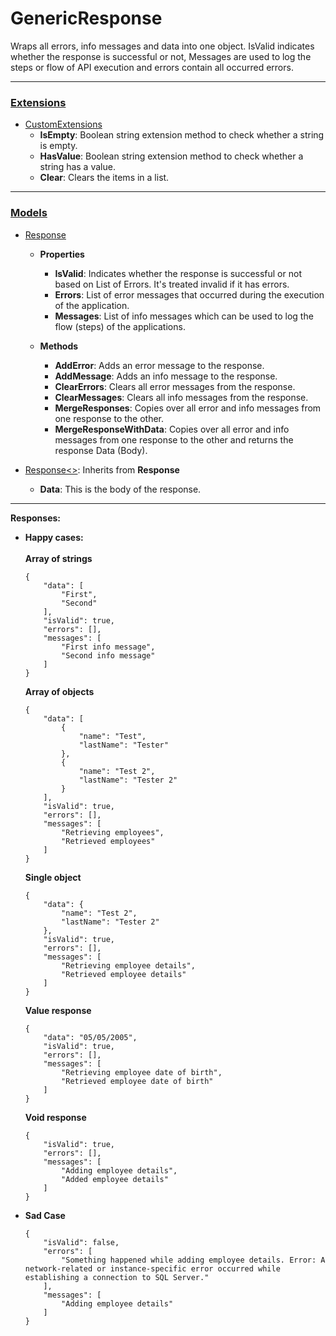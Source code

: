 # GenericResponse
Wraps all errors, info messages and data into one object. IsValid indicates whether the response is successful or not, Messages are used to log the steps or flow of API execution and errors contain all occurred errors.

---
### [Extensions](https://github.com/McebisiMK/GenericResponse/tree/main/Extensions)
- [CustomExtensions](https://github.com/McebisiMK/GenericResponse/blob/main/Extensions/CustomExtensions.cs)
    - **IsEmpty**: Boolean string extension method to check whether a string is empty.
    - **HasValue**: Boolean string extension method to check whether a string has a value.
    - **Clear**: Clears the items in a list. 

---
### [Models](https://github.com/McebisiMK/GenericResponse/tree/main/Models)
- [Response](https://github.com/McebisiMK/GenericResponse/blob/main/Models/Response.cs)
    - **Properties**
        - **IsValid**: Indicates whether the response is successful or not based on List of Errors. It's treated invalid if it has errors.
        - **Errors**: List of error messages that occurred during the execution of the application.
        - **Messages**: List of info messages which can be used to log the flow (steps) of the applications. 
    
    - **Methods**
        - **AddError**: Adds an error message to the response.
        - **AddMessage**: Adds an info message to the response.
        - **ClearErrors**: Clears all error messages from the response.
        - **ClearMessages**: Clears all info messages from the response.
        - **MergeResponses**: Copies over all error and info messages from one response to the other. 
        - **MergeResponseWithData**: Copies over all error and info messages from one response to the other and returns the response Data (Body).

- [Response<>](https://github.com/McebisiMK/GenericResponse/blob/main/Models/Response.cs): Inherits from **Response**
    - **Data**: This is the body of the response. 
---

**Responses:**
- **Happy cases:**
    <br/><br/>
    **Array of strings**
    ```
    {
        "data": [
            "First",
            "Second"
        ],
        "isValid": true,
        "errors": [],
        "messages": [
            "First info message",
            "Second info message"
        ]
    }
    ```
    
    **Array of objects**
    ```
    {
        "data": [
            {
                "name": "Test",
                "lastName": "Tester"
            },
            {
                "name": "Test 2",
                "lastName": "Tester 2"
            }
        ],
        "isValid": true,
        "errors": [],
        "messages": [
            "Retrieving employees",
            "Retrieved employees"
        ]
    }
    ```

    **Single object**
    ```
    {
        "data": {
            "name": "Test 2",
            "lastName": "Tester 2"
        },
        "isValid": true,
        "errors": [],
        "messages": [
            "Retrieving employee details",
            "Retrieved employee details"
        ]
    }
    ```

    **Value response**
    ```
    {
        "data": "05/05/2005",
        "isValid": true,
        "errors": [],
        "messages": [
            "Retrieving employee date of birth",
            "Retrieved employee date of birth"
        ]
    }
    ```

    **Void response**
    ```
    {
        "isValid": true,
        "errors": [],
        "messages": [
            "Adding employee details",
            "Added employee details"
        ]
    }
    ```
- **Sad Case**
    ```
    {
        "isValid": false,
        "errors": [
            "Something happened while adding employee details. Error: A network-related or instance-specific error occurred while establishing a connection to SQL Server."
        ],
        "messages": [
            "Adding employee details"
        ]
    }
    ```
